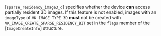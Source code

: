 [`sparse_residency_image3_d`]
specifies whether the device  **can**  access partially resident 3D images.
If this feature is not enabled, images with an `imageType` of
`VK_IMAGE_TYPE_3D` **must**  not be created with
`VK_IMAGE_CREATE_SPARSE_RESIDENCY_BIT` set in the `flags` member
of the [`ImageCreateInfo`] structure.